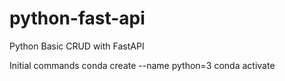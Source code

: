 # python-fast-api
Python Basic CRUD with FastAPI

Initial commands
  conda create --name <name> python=3
  conda activate <name>
